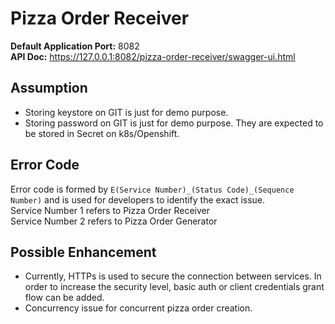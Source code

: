 # Pizza Order Receiver

**Default Application Port:** 8082  
**API Doc:** https://127.0.0.1:8082/pizza-order-receiver/swagger-ui.html

## Assumption

- Storing keystore on GIT is just for demo purpose.
- Storing password on GIT is just for demo purpose. They are expected to be stored in Secret on k8s/Openshift.

## Error Code

Error code is formed by `E(Service Number)_(Status Code)_(Sequence Number)` and is used for developers to identify the exact issue.  
Service Number 1 refers to Pizza Order Receiver  
Service Number 2 refers to Pizza Order Generator

## Possible Enhancement

- Currently, HTTPs is used to secure the connection between services. In order to increase the security level, basic auth or client credentials grant flow can be added.
- Concurrency issue for concurrent pizza order creation.
